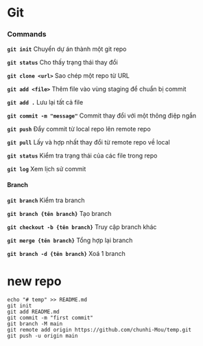 # **Git** 

### Commands
**`git init`** Chuyển dự án thành một git repo

**`git status`**  Cho thấy trạng thái thay đổi

**`git clone <url>`** Sao chép một repo từ URL

**`git add <file>`** Thêm file vào vùng staging để chuẩn bị commit 

**`git add .`** Lưu lại tất cả file

**`git commit -m "message"`** Commit thay đổi với một thông điệp ngắn

**`git push`** Đẩy commit từ local repo lên remote repo

**`git pull`** Lấy và hợp nhất thay đổi từ remote repo về local

**`git status`** Kiểm tra trạng thái của các file trong repo

**`git log`** Xem lịch sử commit

#### Branch
**`git branch`** Kiểm tra branch

**`git branch {tên branch}`** Tạo branch

**`git checkout -b {tên branch}`** Truy cập branch khác

**`git merge {tên branch}`** Tổng hợp lại branch

**`git branch -d {tên branch}`** Xoá 1 branch

# new repo
```
echo "# temp" >> README.md
git init
git add README.md
git commit -m "first commit"
git branch -M main
git remote add origin https://github.com/chunhi-Mou/temp.git
git push -u origin main
```